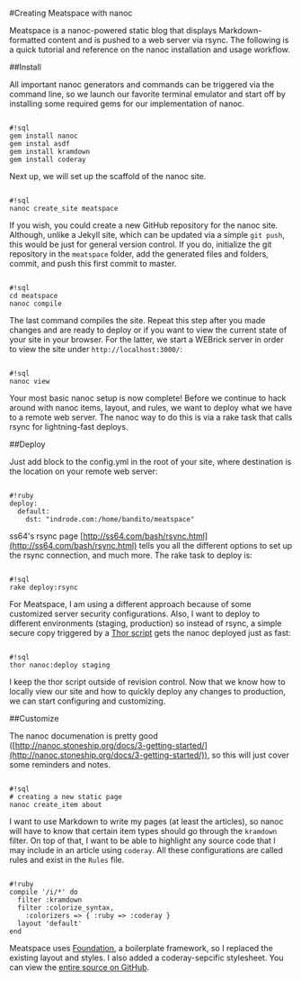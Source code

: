 #Creating Meatspace with nanoc

Meatspace is a nanoc-powered static blog that displays Markdown-formatted content and is pushed to a web server via rsync. The following is a quick tutorial and reference on the nanoc installation and usage workflow.

##Install

All important nanoc generators and commands can be triggered via the command line, so we launch our favorite terminal emulator and start off by installing some required gems for our implementation of nanoc.

<pre><code>
#!sql
gem install nanoc
gem instal asdf
gem install kramdown
gem install coderay
</code></pre>

Next up, we will set up the scaffold of the nanoc site.

<pre><code>
#!sql
nanoc create_site meatspace
</code></pre>

If you wish, you could create a new GitHub repository for the nanoc site. Although, unlike a Jekyll site, which can be updated via a simple `git push`, this would be just for general version control. If you do, initialize the git repository in the `meatspace` folder, add the generated files and folders, commit, and push this first commit to master.

<pre><code>
#!sql
cd meatspace
nanoc compile
</code></pre>

The last command compiles the site. Repeat this step after you made changes and are ready to deploy or if you want to view the current state of your site in your browser. For the latter, we start a WEBrick server in order to view the site under `http://localhost:3000/`:

<pre><code>
#!sql
nanoc view
</code></pre>

Your most basic nanoc setup is now complete! Before we continue to hack around with nanoc items, layout, and rules, we want to deploy what we have to a remote web server. The nanoc way to do this is via a rake task that calls rsync for lightning-fast deploys.


##Deploy

Just add block to the config.yml in the root of your site, where destination is the location on your remote web server:

<pre><code>
#!ruby
deploy:
  default:
    dst: "indrode.com:/home/bandito/meatspace"
</code></pre>


ss64's rsync page [http://ss64.com/bash/rsync.html](http://ss64.com/bash/rsync.html) tells you all the different options to set up the rsync connection, and much more. The rake task to deploy is:

<pre><code>
#!sql
rake deploy:rsync
</code></pre>

For Meatspace, I am using a different approach because of some customized server security configurations. Also, I want to deploy to different environments (staging, production) so instead of rsync, a simple secure copy triggered by a [Thor script](https://github.com/wycats/thor) gets the nanoc deployed just as fast:

<pre><code>
#!sql
thor nanoc:deploy staging
</code></pre>

I keep the thor script outside of revision control. Now that we know how to locally view our site and how to quickly deploy any changes to production, we can start configuring and customizing.

##Customize

The nanoc documenation is pretty good ([http://nanoc.stoneship.org/docs/3-getting-started/](http://nanoc.stoneship.org/docs/3-getting-started/)), so this will just cover some reminders and notes.

<pre><code>
#!sql
# creating a new static page
nanoc create_item about
</code></pre>


I want to use Markdown to write my pages (at least the articles), so nanoc will have to know that certain item types should go through the `kramdown` filter. On top of that, I want to be able to highlight any source code that I may include in an article using `coderay`. All these configurations are called rules and exist in the `Rules` file.

<pre><code>
#!ruby
compile '/i/*' do
  filter :kramdown
  filter :colorize_syntax,
    :colorizers => { :ruby => :coderay }
  layout 'default'
end
</code></pre>


Meatspace uses [Foundation](http://foundation.zurb.com/), a boilerplate framework, so I replaced the existing layout and styles. I also added a coderay-sepcific stylesheet. You can view the [entire source on GitHub](https://github.com/indrode/meatspace).

